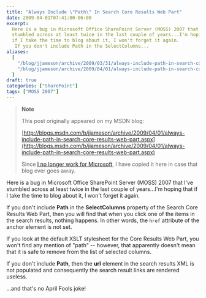 ```yaml
---
title: "Always Include \"Path\" In Search Core Results Web Part"
date: 2009-04-01T07:41:00-06:00
excerpt:
  Here is a bug in Microsoft Office SharePoint Server (MOSS) 2007 that I've
  stumbled across at least twice in the last couple of years...I'm hoping that
  if I take the time to blog about it, I won't forget it again. 
   If you don't include Path in the SelectColumns...
aliases:
  [
    "/blog/jjameson/archive/2009/03/31/always-include-path-in-search-core-results-web-part.aspx",
    "/blog/jjameson/archive/2009/04/01/always-include-path-in-search-core-results-web-part.aspx",
  ]
draft: true
categories: ["SharePoint"]
tags: ["MOSS 2007"]
---
```


> **Note**
>
> This post originally appeared on my MSDN blog:
>
> [http://blogs.msdn.com/b/jjameson/archive/2009/04/01/always-include-path-in-search-core-results-web-part.aspx](http://blogs.msdn.com/b/jjameson/archive/2009/04/01/always-include-path-in-search-core-results-web-part.aspx)
>
> Since
> [I no longer work for Microsoft](/blog/jjameson/2011/09/02/last-day-with-microsoft),
> I have copied it here in case that blog ever goes away.

Here is a bug in Microsoft Office SharePoint Server (MOSS) 2007 that I've
stumbled across at least twice in the last couple of years...I'm hoping that if
I take the time to blog about it, I won't forget it again.

If you don't include **Path** in the **SelectColumns** property of the Search
Core Results Web Part, then you will find that when you click one of the items
in the search results, nothing happens. In other words, the `href` attribute of
the anchor element is not set.

If you look at the default XSLT stylesheet for the Core Results Web Part, you
won't find any mention of "path" -- however, that apparently doesn't mean that
it is safe to remove from the list of selected columns.

If you don't include **Path**, then the **url** element in the search results
XML is not populated and consequently the search result links are rendered
useless.

...and that's no April Fools joke!
